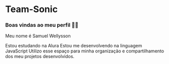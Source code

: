 # Team-Sonic

### Boas vindas ao meu perfil 💙💙

Meu nome é Samuel Wellysson

Estou estudando na Alura
Estou me desenvolvendo na linguagem JavaScript
Utilizo esse espaço para minha organização e compartilhamento dos meu projetos desenvolvidos.
